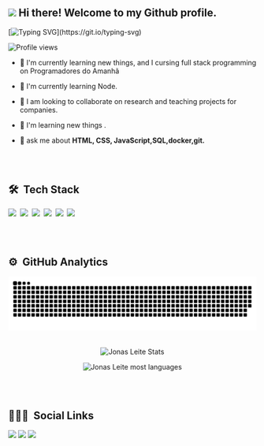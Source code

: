 
  ##


## <img src="https://raw.githubusercontent.com/kaueMarques/kaueMarques/master/hi.gif" width="30px"> Hi there! Welcome to my Github profile.

[![Typing SVG](https://readme-typing-svg.demolab.com?font=Fira+Code&pause=1000&color=36BCF7FF&random=false&width=435&height=35&lines=My+name+is+Jonas+Leite!;I'm+a+Full+Stack+developer!;I+have+20+years+old!;My+nickname+is+%22Jony+CMOS%22!)](https://git.io/typing-svg)

<p align="left"> <img src="https://komarev.com/ghpvc/?username=JonasLeiteProgramador&color=blue" alt="Profile views"/> <p>





- 🔭 I'm currently learning new things, and I cursing full stack programming on Programadores do Amanhã

- 🌱 I'm currently learning Node.

- 👯 I am looking to collaborate on research and teaching projects for companies.

- 🤔 I'm learning new things .

- 💬 ask me about **HTML, CSS, JavaScript,SQL,docker,git.**


<br><br>

## 🛠 &nbsp;Tech Stack


<img src="https://cdn.jsdelivr.net/gh/devicons/devicon/icons/mysql/mysql-original-wordmark.svg" width="50px"/>&nbsp;
<img src="https://cdn.jsdelivr.net/gh/devicons/devicon/icons/git/git-original.svg" width="50px"/>&nbsp;
<img src="https://cdn.jsdelivr.net/gh/devicons/devicon/icons/javascript/javascript-original.svg" width="50px"/>&nbsp;
<img src="https://cdn.jsdelivr.net/gh/devicons/devicon/icons/nodejs/nodejs-original.svg" width="50px"/>&nbsp;
<img src="https://cdn.jsdelivr.net/gh/devicons/devicon/icons/html5/html5-original.svg" width="50px"/>&nbsp;
<img src="https://cdn.jsdelivr.net/gh/devicons/devicon/icons/css3/css3-original.svg" width="50px"/>&nbsp;

<br><br>
## ⚙️ &nbsp;GitHub Analytics

<!--- snake -->
<div align="center">
  <img width="900em" src="https://github.com/1999AZZAR/1999AZZAR/blob/main/resources/img/grid-snake.svg" alt="snake" /></a>
</div>
<br>

<p align="center">
<img width="530em" src="https://github-readme-stats.vercel.app/api?username=JonasLeiteProgramador&show_icons=true&theme=merko" alt="Jonas Leite Stats"/>
</p>
<p align="center">
<img width="530em" src="https://github-readme-stats.vercel.app/api/top-langs/?username=JonasLeiteProgramador&layout=compact&theme=merko" alt="Jonas Leite most languages"/>
</p>
<br><br>

## 👨🏽‍🦲 &nbsp;Social Links



 
<div> 
  <a href="https://www.instagram.com/jonas_dev__/" target="_blank"><img src="https://img.shields.io/badge/-Instagram-%23E4405F?style=for-the-badge&logo=instagram&logoColor=white" target="_blank"></a>
  <a href = "mailto:jonas.programador01@gmail.com"><img src="https://img.shields.io/badge/-Gmail-%23333?style=for-the-badge&logo=gmail&logoColor=white" target="_blank"></a>
  <a href="https://www.linkedin.com/in/jonas-leite-perfil/" target="_blank"><img src="https://img.shields.io/badge/-LinkedIn-%230077B5?style=for-the-badge&logo=linkedin&logoColor=white" target="_blank"></a> 
  
</div>

